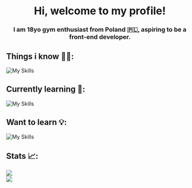 <h1 align="center">Hi, welcome to my profile!</h1>
<h3 align="center">I am 18yo gym enthusiast from Poland 🇵🇱, aspiring to be a front-end developer.</h3>

## Things i know 💪🏻:

![My Skills](https://skillicons.dev/icons?i=html,css,javascript,typescript,tailwind,angular,reactivex,firebase)

## Currently learning 🧠:

![My Skills](https://skillicons.dev/icons?i=dart,flutter,supabase)

## Want to learn 💡:

![My Skills](https://skillicons.dev/icons?i=solidity)

## Stats 📈:
<!-- ![](https://github-readme-stats.vercel.app/api?username=pulpetto&theme=dark&hide_border=true&include_all_commits=false&count_private=true)<br/> -->
![](https://github-readme-streak-stats.herokuapp.com/?user=pulpetto&theme=dark&hide_border=true)<br/>
![](https://github-readme-stats.vercel.app/api/top-langs/?username=pulpetto&theme=dark&hide_border=true&include_all_commits=true&count_private=true&layout=compact)

<!-- [![Top Langs](https://<YOUR_CUSTOM_URL>/api/top-langs/?username=assebc)](https://github.com/anuraghazra/github-readme-stats) -->
<!-- ![image](https://github-readme-stats.vercel.app/api/top-langs/?username=pulpetto&layout=compact&langs_count=8&hide_border=true&title_color=000000&icon_color=000000&text_color=000000&bg_color=ffffff) -->
